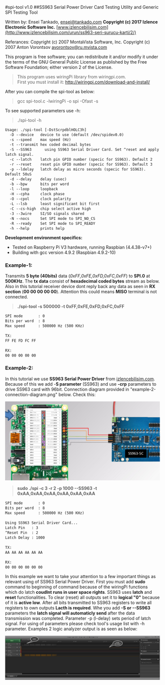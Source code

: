 #spi-tool v1.0
##SS963 Serial Power Driver Card Testing Utility and Generic SPI Testing Tool

Written by: Ensei Tankado, ensei@tankado.com
**Copyright (c) 2017  Izlence Electronic Software Inc.**  [www.izlencebilisim.com](http://www.izlencebilisim.com/urun/ss963-seri-surucu-karti/2/)

Referances:
Copyright (c) 2007  MontaVista Software, Inc.
Copyright (c) 2007  Anton Vorontsov <avorontsov@ru.mvista.com>

This program is free software; you can redistribute it and/or modify
it under the terms of the GNU General Public License as published by
the Free Software Foundation; either version 2 of the License.

> This program uses wiringPi library from wiringpi.com.  
> First you must install it: http://wiringpi.com/download-and-install/

 
 After you can compile the spi-tool as below:
 > gcc spi-tool.c -lwiringPi -o spi -Ofast -s
 
 To see supported parameters use -h:
 > ./spi-tool -h

    Usage: ./spi-tool [-DstScrpdblHOLC3h]
      -D --device   device to use (default /dev/spidev0.0)
      -s --speed    max speed (Hz)
      -t --transmit hex coded decimal bytes
      -S --SS963      using SS963 Serial Driver Card. Set ^reset and apply latch signal.
      -c --latch    latch pin GPIO number (specic for SS963). Default 2
      -r --reset    reset pin GPIO number (specic for SS963). Default 3
      -p --ldelay   latch delay as micro seconds (specic for SS963). Default 50uS
      -d --delay    delay (usec)
      -b --bpw      bits per word
      -l --loop     loopback
      -H --cpha     clock phase
      -O --cpol     clock polarity
      -L --lsb      least significant bit first
      -C --cs-high  chip select active high
      -3 --3wire    SI/SO signals shared
      -N --nocs     Set SPI mode to SPI_NO_CS
      -R --ready    Set SPI mode to SPI_READY
      -h --help     prints help

  
**Development environment specifics:**

 - Tested on Raspberry Pi V3 hardware, running Raspbian (4.4.38-v7+)
 - Building with gcc version 4.9.2 (Raspbian 4.9.2-10)

  
### Example-1:

Transmits **5 byte (40bits)** data (*0xFF,0xFE,0xFD,0xFC,0xFF*) to **SPI.0** at **500KHz**.  The **tx data** consist of **hexadecimal coded bytes** stream as below.  Also in this tutorial receiver device dont reply back any data  as seen in **RX section** (**00 00 00 00 00**). Attention this could means  **MISO** terminal is not connected.
	

>  **./spi-tool -s 500000 -t 0xFF,0xFE,0xFD,0xFC,0xFF**

	
    SPI mode       : 0
    Bits per word  : 8
    Max speed      : 500000 Hz (500 KHz)
    
    TX:
    FF FE FD FC FF
    
    RX:
    00 00 00 00 00

### Example-2:

In this tutorial we use **SS963 Serial Power Driver** from [izlencebilisim.com](http://www.izlencebilisim.com/urun/ss963-seri-surucu-karti/2/). Because of this we add -**S parameter** (SS963) and use **-crp** parameters to  drive SS963 card with 96bit. Connection diagram provided in  "example-2-connection-diagram.png" below. Check this:

![enter image description here](https://github.com/enseitankado/ss963-serial-power-driver/blob/master/spi-tool/example-2-connection-diagram.png?raw=true)

> **sudo ./spi -c 3 -r 2 -p 1000 --SS963 -t  0xAA,0xAA,0xAA,0xAA,0xAA,0xAA**

	SPI mode       : 0
	Bits per word  : 8
	Max speed      : 500000 Hz (500 KHz)

	Using SS963 Serial Driver Card...
	Latch Pin   : 3
	^Reset Pin  : 2
	Latch Delay : 1000

	TX:
	AA AA AA AA AA AA

	RX:
	00 00 00 00 00 00

In this example we want to take your attention to a few important things as relevant using of SS963 Serial Power Driver. First you must add **sudo** command to beginning of command because of the wiringPi functions which do latch **coudlnt runs in user space rights**. SS963 uses **latch** and **reset** functionalities. To clear (reset) all outputs set it to  **logical "0"** because of it is **active low**. After all bits transmitted to SS963 registers to write all registers to own outputs **Lacth is required**.  Whe you add **-S or --SS963** parameters the **latch signal will automaticly send**  after the data transmission was completed. Parameter -p (l-delay) sets period of latch signal.  For using of parameters please check tool's usage list with -h parameter. Examples 2 logic analyzer output is as seen as below:


![enter image description here](https://github.com/enseitankado/ss963-serial-power-driver/blob/master/spi-tool/example-2-analyzer-screenshot.png?raw=true)


